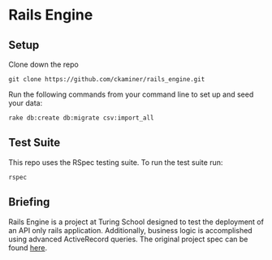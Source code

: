 # Rails Engine

## Setup
Clone down the repo
```
git clone https://github.com/ckaminer/rails_engine.git
```
Run the following commands from your command line to set up and seed your data:
```
rake db:create db:migrate csv:import_all
```
## Test Suite
This repo uses the RSpec testing suite.  To run the test suite run:
```
rspec
```
## Briefing
Rails Engine is a project at Turing School designed to test the deployment of an API only rails application.  Additionally, business logic is accomplished using advanced ActiveRecord queries. The original project spec can be found [here](https://github.com/turingschool/lesson_plans/blob/master/ruby_03-professional_rails_applications/rails_engine.md#technical-expectations).
